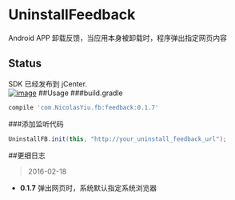 # UninstallFeedback
Android APP 卸载反馈，当应用本身被卸载时，程序弹出指定网页内容
## Status
SDK 已经发布到 jCenter.  
[![image](https://www.bintray.com/docs/images/bintray_badge_color.png)](https://bintray.com/NicolasYiu/maven/feedback/view?source=watch)
##Usage
###build.gradle
```groovy
compile 'com.NicolasYiu.fb:feedback:0.1.7'
```
###添加监听代码
```java
UninstallFB.init(this, "http://your_uninstall_feedback_url");
```
##更细日志
> 2016-02-18

- **0.1.7** 弹出网页时，系统默认指定系统浏览器 
